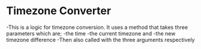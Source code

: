 # Timezone Converter
-This is a logic for timezone conversion. It uses a method that takes three parameters which are;
-the time
-the current timezone and
-the new timezone difference
-Then also called with the three arguments respectively
